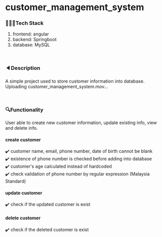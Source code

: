 # customer_management_system
### 👩🏻‍💻Tech Stack
1. frontend: angular
2. backend: Springboot
3. database: MySQL
<br />

### 🔈Description
A simple project used to store customer information into database.
Uploading customer_management_system.mov…


<br />

### 🔍Functionality
User able to create new customer information, update existing info, view and delete info.
#### create customer
✔️ customer name, email, phone number, date of birth cannot be blank <br />
✔️ existence of phone number is checked before adding into database  <br />
✔️ customer's age calculated instead of hardcoded  <br />
✔️ check validation of phone number by regular expression (Malaysia Standard)  <br />
#### update customer
✔️ check if the updated customer is exist
#### delete customer
✔️ check if the deleted customer is exist
